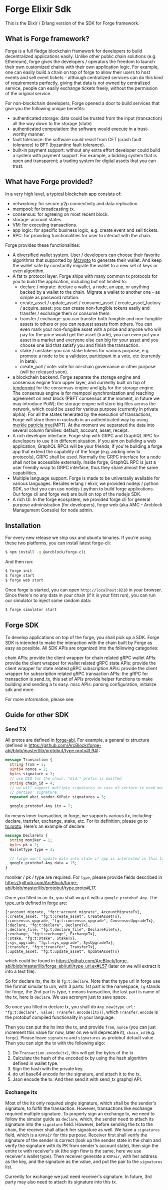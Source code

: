 # Forge Elixir Sdk

This is the Elixir / Erlang version of the SDK for Forge framework.

## What is Forge framework?

Forge is a full fledge blockchain framework for developers to build decentralized applications easily. Unlike other public chain solutions (e.g. Ethereum), forge gives the developers / operators the freedom to launch their own customized chains with their own application logic. For example, one can easily build a chain on top of forge to allow their users to host events and sell event tickets - although centralized services can do this kind of requirements perfectly, giving that data is not owned by centralized service, people can easily exchange tickets freely, without the permission of the original service.

For non-blockchain developers, Forge opened a door to build services that give you the following unique benefits:

* authenticated storage: data could be trusted from the input (transaction) all the way down to the storage (state)
* authenticated computation: the software would execute in a trust-worthy manner.
* fault tolerance: the software could resist from CFT (crash fault tolerance) to BFT (byzantine fault tolerance).
* built-in payment support: without any extra effort developer could build a system with payment support. For example, a bidding system that is open and transparent; a trading system for digital assets that you can trust.


## What have Forge provided?

In a very high level, a typical blockchain app consists of:

* networking: for secure p2p connectivity and data replication.
* mempool: for broadcasting tx.
* consensus: for agreeing on most recent block.
* storage: account states.
* VM: for executing transactions.
* app logic: for specific business logic, e.g. create event and sell tickets.
* RPC: for providing functionalities for user to interact with the chain.

Forge provides these functionalities:

* A diversified wallet system. User / developers can choose their favorite algorithms that supported by [Mcrypto](https://github.com/ArcBlock/mcrypto) to generate their wallet. And keep the wallet safe by constantly migrate the wallet to a new set of keys or even algorithm.
* A fat tx protocol layer. Forge ships with many common tx protocols for you to build the application, including but not limited to:
  * declare / migrate: declare a wallet, a node, an app, or anything backed by a wallet to the chain. Migrate a wallet to another one - as simple as password rotation.
  * create_asset / update_asset / consume_asset / create_asset_factory / acquire_asset: you can create non-fungible tokens easily and transfer / exchange them or consume them.
  * transfer / exchange: you can transfer both fungible and non-fungible assets to others or you can request assets from others. You can even mark your non-fungible asset with a price and anyone who will pay for the price would get the asset (trade), you can even put your asset in a market and everyone else can big for your asset and you choose one bid that satisfy you and finish the transaction.
  * stake / unstake: you can stake tokens for various purpose, e.g. promote a node to be a validator, participant in a vote, etc (currently in beta).
  * create_poll / vote: vote for on-chain governance or other purpose (will be released soon).
* a blockchain backend. Forge separate the storage engine and consensus engine from upper layer, and currently built on top of [tendermint](https://github.com/tendermint/tendermint) for the consensus engine and [ipfs](https://github.com/ipfs/go-ipfs) for the storage engine. The consensus engine is for mempool synchronization and reaching agreement on next block (PBFT consensus at the moment, in future we may introduce PoW); the storage engine will store big files across the network, which could be used for various purpose (currently in private alpha). For all the states tenerated by the execution of transactions, Forge will store them in rocksdb in an authenticated way by using [merkle patricia tree](https://github.com/ethereum/wiki/wiki/Patricia-Tree)(MPT). At the moment we separated the data into several column families: default, account, asset, receipt.
* A rich developer interface. Forge ship with GRPC and GraphQL RPC for developers to use it in different situation. If you aim on building a web application, GraphQL RPCs will be your friends; if you're building a forge app that extend the capability of the forge (e.g. adding new tx protocols), GRPC shall be used. Normally the GRPC interface for a node shall not be accessible externally. Inside forge, GraphQL RPC is just a user friendly wrap to GRPC interface, thus they share almost the same capabilities.
* Multiple language support. Forge is made to be universally available for various languages. Besides erlang / elixir, we provided nodejs / python SDK, so that you can use nodejs / python to build forge applications. Our forge cli and forge web are built on top of the nodejs SDK.
* A rich UI. In the forge ecosystem, we provided forge cli for general purpose administration (for developers), forge web (aka AMC - Arcblock Management Console) for node admin.

## Installation

For every new release we ship osx and ubuntu binaries. If you're using these two platforms, you can install latest forge-cli:

```bash
$ npm install -g @arcblock/forge-cli
```

And then run:

```bash
$ forge init
$ forge start
$ forge web start
```

Once forge is started, you can open `http://localhost:8210` in your browser. Since there's no any data in your chain (if it is your first run), you can run our simulator to inject some random data:

```bash
$ forge simulator start
```

## Forge SDK

To develop applications on top of the forge, you shall pick up a SDK. Forge SDK is intended to make the interaction with the chain built by Forge as easy as possible. All SDK APIs are organized into the following categories:

chain APIs: provide the client wrapper for chain related gRPC
wallet APIs: provide the client wrapper for wallet related gRPC
state APIs: provide the client wrapper for state related gRPC
subscription APIs: provide the client wrapper for subscription related gRPC
transaction APIs: the gRPC for transaction is send_tx, this set of APIs provide helper functions to make building and sending a tx easy.
misc APIs: parsing configuration, initialize sdk and more.

For more information, please see:


## Guide for other SDK

### Send TX

All protos are defined in [forge-abi](https://github.com/arcblock/forge-abi). For example, a general tx structure (defined in https://github.com/ArcBlock/forge-abi/blob/master/lib/protobuf/type.proto#L94):

```proto
message Transaction {
  string from = 1;
  uint64 nonce = 2;
  bytes signature = 3;
  // use DID for the chain. "did:" prefix is omitted
  string chain_id = 4;
  // we will support multiple signatures in case of certain tx need multiple
  // parties' signature.
  repeated abci_vendor.KVPair signatures = 5;

  google.protobuf.Any itx = 7;
```

itx means inner transaction, in forge, we supports various itx, including: declare, transfer, exchange, stake, etc. For itx definition, please go to [tx.proto](https://github.com/ArcBlock/forge-abi/blob/master/lib/protobuf/tx.proto). Here's an example of declare:

```proto
message DeclareTx {
  string moniker = 1;
  bytes pk = 2;
  WalletType type = 3;

  // forge won't update data into state if app is interested in this tx.
  google.protobuf.Any data = 15;
}
```

moniker / pk / type are required. For `type`, please provide fields described in https://github.com/ArcBlock/forge-abi/blob/master/lib/protobuf/type.proto#L17.

Once you filled in an itx, you shall wrap it with a `google.protobuf.Any`. The type_urls defined in forge are:

```
{:account_migrate, "fg:t:account_migrate", AccountMigrateTx},
{:create_asset, "fg:t:create_asset", CreateAssetTx},
{:consensus_upgrade, "fg:t:consensus_upgrade", ConsensusUpgradeTx},
{:declare, "fg:t:declare", DeclareTx},
{:declare_file, "fg:t:declare_file", DeclareFileTx},
{:exchange, "fg:t:exchange", ExchangeTx},
{:stake, "fg:t:stake", StakeTx},
{:sys_upgrade, "fg:t:sys_upgrade", SysUpgradeTx},
{:transfer, "fg:t:transfer", TransferTx},
{:update_asset, "fg:t:update_asset", UpdateAssetTx}
```

which could be found in https://github.com/ArcBlock/forge-abi/blob/master/lib/forge_abi/util/type_url.ex#L57 (later on we will extract it into a text file).

So for declare itx, the itx is `fg:t:declare`. Note that the type url in forge use the format simular to urn, with 3 parts: 1st part is the namespace, `fg` stands for forge, the 2nd part is type, `t` means transaction, the last part is name of the tx, here is `declare`. We use acronym just to save space.

So once you filled in declare tx, you shall do `Any.new(type_url: "fg:t:declare", value: Transfer.encode(itx))`, which `Transfer.encode` is the protobuf compiled functionality in your language.

Then you can put the itx into the tx, and provide `from`, `nonce` (you can just increment this value for now, later on we will deprecate it), `chain_id` (e.g. `forge`). Please leave `signature` and `signatures` as protobuf default value. Then you can sign the tx with the following algo:

1. Do `Transaction.encode(tx)`, this will get the bytes of the tx.
2. Calculate the hash of the encoded tx by using the hash algorithm defined in wallet type.
3. Sign the hash with the private key.
4. do url base64 encode for the signature, and attach it to the tx.
5. Json encode the tx. And then send it with send_tx graphql API.

### Exchange itx

Most of the itx only required single signature, which shall be the sender's signature, to fulfill the transaction. However, transactions like exchange required multiple signature. To properly sign an exchange tx, we need to follow the simular guide as `declare`, which, the sender need to attach its signature into the `signature` field. However, before sending the tx to the chain, the receiver shall attach her signature as well. We have a `signatures` field, which is a `KVPair` for this purpose. Receiver first shall verify the signature of the sender is correct (look up the sender state in the chain and verify the signature with its PK from sender's account state), then sign the entire tx with receiver's sk (the sign flow is the same, here we use receiver's wallet type). Then receiver generate a `KVPair`, with her address as the key, and the signature as the value, and put the pair to the `signatures` list.

Currently for exchange we just need receiver's signature. In future, 3rd party may also need to attach its signature into this tx.
